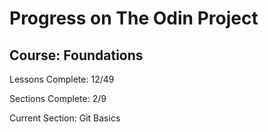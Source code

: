 # Progress on The Odin Project

## Course: Foundations

Lessons Complete:   12/49

Sections Complete:  2/9

Current Section:    Git Basics
